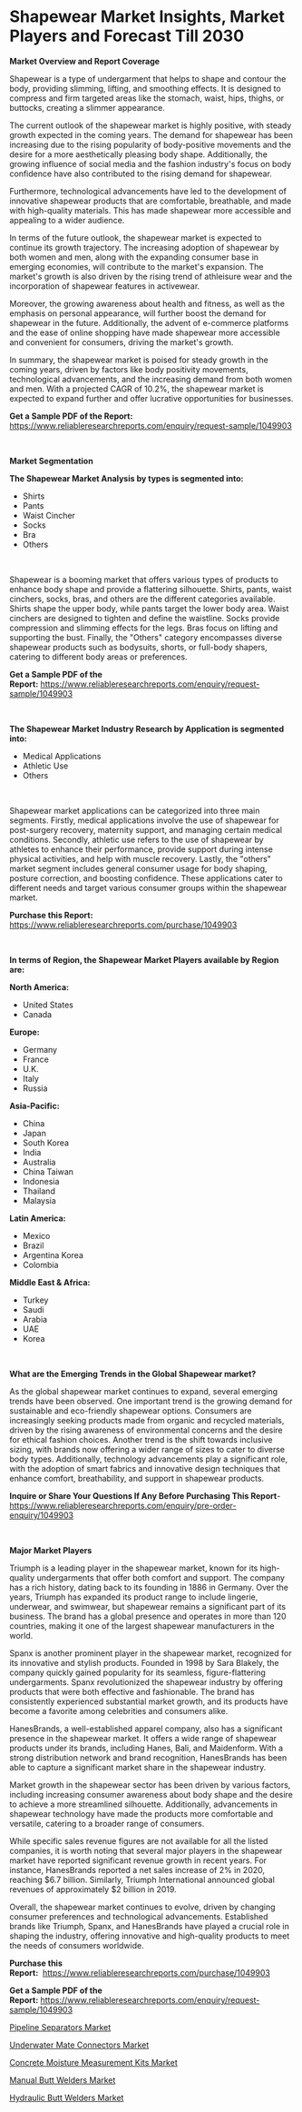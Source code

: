 <p><h1>Shapewear Market Insights, Market Players and Forecast Till 2030</h1></p><p><strong>Market Overview and Report Coverage</strong></p>
<p><p>Shapewear is a type of undergarment that helps to shape and contour the body, providing slimming, lifting, and smoothing effects. It is designed to compress and firm targeted areas like the stomach, waist, hips, thighs, or buttocks, creating a slimmer appearance.</p><p>The current outlook of the shapewear market is highly positive, with steady growth expected in the coming years. The demand for shapewear has been increasing due to the rising popularity of body-positive movements and the desire for a more aesthetically pleasing body shape. Additionally, the growing influence of social media and the fashion industry's focus on body confidence have also contributed to the rising demand for shapewear.</p><p>Furthermore, technological advancements have led to the development of innovative shapewear products that are comfortable, breathable, and made with high-quality materials. This has made shapewear more accessible and appealing to a wider audience.</p><p>In terms of the future outlook, the shapewear market is expected to continue its growth trajectory. The increasing adoption of shapewear by both women and men, along with the expanding consumer base in emerging economies, will contribute to the market's expansion. The market's growth is also driven by the rising trend of athleisure wear and the incorporation of shapewear features in activewear.</p><p>Moreover, the growing awareness about health and fitness, as well as the emphasis on personal appearance, will further boost the demand for shapewear in the future. Additionally, the advent of e-commerce platforms and the ease of online shopping have made shapewear more accessible and convenient for consumers, driving the market's growth.</p><p>In summary, the shapewear market is poised for steady growth in the coming years, driven by factors like body positivity movements, technological advancements, and the increasing demand from both women and men. With a projected CAGR of 10.2%, the shapewear market is expected to expand further and offer lucrative opportunities for businesses.</p></p>
<p><strong>Get a Sample PDF of the Report:</strong> <a href="https://www.reliableresearchreports.com/enquiry/request-sample/1049903">https://www.reliableresearchreports.com/enquiry/request-sample/1049903</a></p>
<p>&nbsp;</p>
<p><strong>Market Segmentation</strong></p>
<p><strong>The Shapewear Market Analysis by types is segmented into:</strong></p>
<p><ul><li>Shirts</li><li>Pants</li><li>Waist Cincher</li><li>Socks</li><li>Bra</li><li>Others</li></ul></p>
<p>&nbsp;</p>
<p><p>Shapewear is a booming market that offers various types of products to enhance body shape and provide a flattering silhouette. Shirts, pants, waist cinchers, socks, bras, and others are the different categories available. Shirts shape the upper body, while pants target the lower body area. Waist cinchers are designed to tighten and define the waistline. Socks provide compression and slimming effects for the legs. Bras focus on lifting and supporting the bust. Finally, the "Others" category encompasses diverse shapewear products such as bodysuits, shorts, or full-body shapers, catering to different body areas or preferences.</p></p>
<p><strong>Get a Sample PDF of the Report:</strong>&nbsp;<a href="https://www.reliableresearchreports.com/enquiry/request-sample/1049903">https://www.reliableresearchreports.com/enquiry/request-sample/1049903</a></p>
<p>&nbsp;</p>
<p><strong>The Shapewear Market Industry Research by Application is segmented into:</strong></p>
<p><ul><li>Medical Applications</li><li>Athletic Use</li><li>Others</li></ul></p>
<p>&nbsp;</p>
<p><p>Shapewear market applications can be categorized into three main segments. Firstly, medical applications involve the use of shapewear for post-surgery recovery, maternity support, and managing certain medical conditions. Secondly, athletic use refers to the use of shapewear by athletes to enhance their performance, provide support during intense physical activities, and help with muscle recovery. Lastly, the "others" market segment includes general consumer usage for body shaping, posture correction, and boosting confidence. These applications cater to different needs and target various consumer groups within the shapewear market.</p></p>
<p><strong>Purchase this Report:</strong>&nbsp; <a href="https://www.reliableresearchreports.com/purchase/1049903">https://www.reliableresearchreports.com/purchase/1049903</a></p>
<p>&nbsp;</p>
<p><strong>In terms of Region, the Shapewear Market Players available by Region are:</strong></p>
<p>
    <p> <strong> North America: </strong>
        <ul>
            <li>United States</li>
            <li>Canada</li>
        </ul>
        </p> 
    <p> <strong> Europe: </strong>
        <ul>
            <li>Germany</li>
            <li>France</li>
            <li>U.K.</li>
            <li>Italy</li>
            <li>Russia</li>
        </ul>
        </p> 
    <p> <strong> Asia-Pacific: </strong>
        <ul>
            <li>China</li>
            <li>Japan</li>
            <li>South Korea</li>
            <li>India</li>
            <li>Australia</li>
            <li>China Taiwan</li>
            <li>Indonesia</li>
            <li>Thailand</li>
            <li>Malaysia</li>
        </ul>
        </p> 
    <p> <strong> Latin America: </strong>
        <ul>
            <li>Mexico</li>
            <li>Brazil</li>
            <li>Argentina Korea</li>
            <li>Colombia</li>
        </ul>
        </p> 
    <p> <strong> Middle East & Africa: </strong>
        <ul>
            <li>Turkey</li>
            <li>Saudi</li>
            <li>Arabia</li>
            <li>UAE</li>
            <li>Korea</li>
        </ul>
    </p>
    </p>
<p>&nbsp;</p>
<p><strong>What are the Emerging Trends in the Global Shapewear market?</strong></p>
<p><p>As the global shapewear market continues to expand, several emerging trends have been observed. One important trend is the growing demand for sustainable and eco-friendly shapewear options. Consumers are increasingly seeking products made from organic and recycled materials, driven by the rising awareness of environmental concerns and the desire for ethical fashion choices. Another trend is the shift towards inclusive sizing, with brands now offering a wider range of sizes to cater to diverse body types. Additionally, technology advancements play a significant role, with the adoption of smart fabrics and innovative design techniques that enhance comfort, breathability, and support in shapewear products.</p></p>
<p><strong>Inquire or Share Your Questions If Any Before Purchasing This Report</strong>- <a href="https://www.reliableresearchreports.com/enquiry/pre-order-enquiry/1049903">https://www.reliableresearchreports.com/enquiry/pre-order-enquiry/1049903</a></p>
<p>&nbsp;</p>
<p><strong>Major Market Players</strong></p>
<p><p>Triumph is a leading player in the shapewear market, known for its high-quality undergarments that offer both comfort and support. The company has a rich history, dating back to its founding in 1886 in Germany. Over the years, Triumph has expanded its product range to include lingerie, underwear, and swimwear, but shapewear remains a significant part of its business. The brand has a global presence and operates in more than 120 countries, making it one of the largest shapewear manufacturers in the world.</p><p>Spanx is another prominent player in the shapewear market, recognized for its innovative and stylish products. Founded in 1998 by Sara Blakely, the company quickly gained popularity for its seamless, figure-flattering undergarments. Spanx revolutionized the shapewear industry by offering products that were both effective and fashionable. The brand has consistently experienced substantial market growth, and its products have become a favorite among celebrities and consumers alike.</p><p>HanesBrands, a well-established apparel company, also has a significant presence in the shapewear market. It offers a wide range of shapewear products under its brands, including Hanes, Bali, and Maidenform. With a strong distribution network and brand recognition, HanesBrands has been able to capture a significant market share in the shapewear industry.</p><p>Market growth in the shapewear sector has been driven by various factors, including increasing consumer awareness about body shape and the desire to achieve a more streamlined silhouette. Additionally, advancements in shapewear technology have made the products more comfortable and versatile, catering to a broader range of consumers.</p><p>While specific sales revenue figures are not available for all the listed companies, it is worth noting that several major players in the shapewear market have reported significant revenue growth in recent years. For instance, HanesBrands reported a net sales increase of 2% in 2020, reaching $6.7 billion. Similarly, Triumph International announced global revenues of approximately $2 billion in 2019.</p><p>Overall, the shapewear market continues to evolve, driven by changing consumer preferences and technological advancements. Established brands like Triumph, Spanx, and HanesBrands have played a crucial role in shaping the industry, offering innovative and high-quality products to meet the needs of consumers worldwide.</p></p>
<p><strong>Purchase this Report:</strong>&nbsp;&nbsp;<a href="https://www.reliableresearchreports.com/purchase/1049903">https://www.reliableresearchreports.com/purchase/1049903</a></p>
<p></p>
<p><strong>Get a Sample PDF of the Report:</strong>&nbsp;<a href="https://www.reliableresearchreports.com/enquiry/request-sample/1049903">https://www.reliableresearchreports.com/enquiry/request-sample/1049903</a></p>
<p><p><a href="https://medium.com/@half.skull.am/pipeline-separators-market-exploring-market-share-market-trends-and-future-growth-4748b6dac124">Pipeline Separators Market</a></p><p><a href="https://medium.com/@truly.fight.must/underwater-mate-connectors-market-analysis-its-cagr-market-segmentation-and-global-industry-b939d415cb8c">Underwater Mate Connectors Market</a></p><p><a href="https://medium.com/@under.noon.tower/concrete-moisture-measurement-kits-market-size-cagr-trends-2024-2030-a7359f36df7b">Concrete Moisture Measurement Kits Market</a></p><p><a href="https://medium.com/@favor.case.flash/manual-butt-welders-market-trends-and-market-analysis-forecasted-for-period-2023-2030-bf68c4eba09e">Manual Butt Welders Market</a></p><p><a href="https://medium.com/@blow.allow.stir/hydraulic-butt-welders-market-insight-market-trends-growth-forecasted-from-2023-to-2030-cad549371f7d">Hydraulic Butt Welders Market</a></p></p>